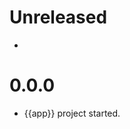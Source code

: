<!-- this document is parsed by tools, see the comment at the end for details -->

# Unreleased

* 

# 0.0.0

* {{app}} project started.

<!--
Parsed by 'tools/cargo-do/pack_deb.rs#fn changelog', expected format:

# 0.1.0

* Change 1.
* Change 2. 

Also note that the "git blame" author and date of the version title line is used as the 
"maintainer" metadata for that section of the Debian package changelog.
-->